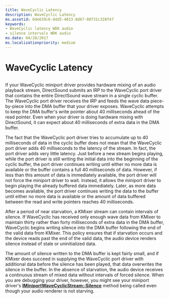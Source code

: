 ```yaml
---
title: WaveCyclic Latency
description: WaveCyclic Latency
ms.assetid: 6de639c6-ddd5-4013-8d67-00731c328f47
keywords:
- WaveCyclic latency WDK audio
- silence intervals WDK audio
ms.date: 04/20/2017
ms.localizationpriority: medium
---
```


# WaveCyclic Latency


## <span id="wavecyclic_latency"></span><span id="WAVECYCLIC_LATENCY"></span>


If your WaveCyclic miniport driver provides hardware mixing of an audio playback stream, DirectSound submits an IRP to the WaveCyclic port driver that contains the entire DirectSound wave stream in a single cyclic buffer. The WaveCyclic port driver receives the IRP and feeds the wave data piece-by-piece into the DMA buffer that your driver exposes. WaveCyclic attempts to keep the DMA buffer's write pointer about 40 milliseconds ahead of the read pointer. Even when your driver is doing hardware mixing with DirectSound, it can expect about 40 milliseconds of extra data in the DMA buffer.

The fact that the WaveCyclic port driver tries to accumulate up to 40 milliseconds of data in the cyclic buffer does not mean that the WaveCyclic port driver adds 40 milliseconds to the latency of the stream. In fact, the port driver adds very little latency. Just before a new stream begins playing, while the port driver is still writing the initial data into the beginning of the cyclic buffer, the port driver continues writing until either no more data is available or the buffer contains a full 40 milliseconds of data. However, if less than this amount of data is immediately available, the port driver will not force the miniport driver to wait. Instead, it allows the miniport driver to begin playing the already buffered data immediately. Later, as more data becomes available, the port driver continues writing the data to the buffer until either no more data is available or the amount of data buffered between the read and write pointers reaches 40 milliseconds.

After a period of near starvation, a KMixer stream can contain intervals of silence. If WaveCyclic has received only enough wave data from KMixer to maintain thirty rather than forty milliseconds of extra data in the DMA buffer, WaveCyclic begins writing silence into the DMA buffer following the end of the valid data from KMixer. This policy ensures that if starvation occurs and the device reads past the end of the valid data, the audio device renders silence instead of stale or uninitialized data.

The amount of silence written to the DMA buffer is kept fairly small, and if KMixer does succeed in supplying the WaveCyclic port driver with additional data before the silence has been played, that data overwrites the silence in the buffer. In the absence of starvation, the audio device receives a continuous stream of mixed data without intervals of forced silence. When you are debugging your driver, however, you might see your miniport driver's [**IMiniportWaveCyclicStream::Silence**](https://msdn.microsoft.com/library/windows/hardware/ff536721) method being called even though your audio renderer is not starving.

 

 




